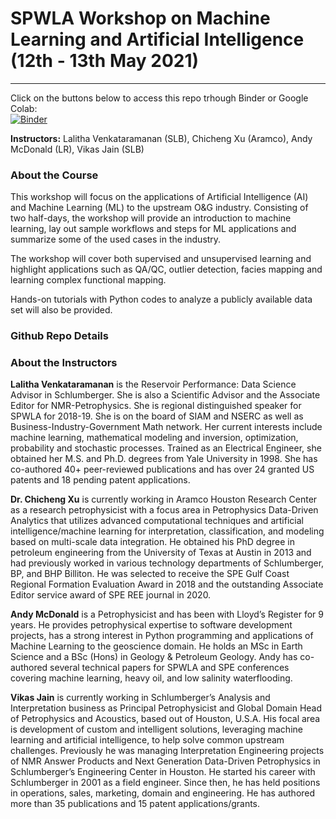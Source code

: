 # SPWLA Workshop on Machine Learning and Artificial Intelligence (12th - 13th May 2021)

---
Click on the buttons below to access this repo trhough Binder or Google Colab:  
[![Binder](https://mybinder.org/badge_logo.svg)](https://mybinder.org/v2/gh/SPWLA-ORG/spwla2021_ml_workshop/HEAD)

**Instructors:** Lalitha Venkataramanan (SLB), Chicheng Xu (Aramco), Andy McDonald (LR), Vikas Jain (SLB)


### About the Course

This workshop will focus on the applications of Artificial Intelligence (AI) and Machine Learning (ML) to the upstream O&G industry. Consisting of two half-days, the workshop will provide an introduction to machine learning, lay out sample workflows and steps for ML applications and summarize some of the used cases in the industry.

The workshop will cover both supervised and unsupervised learning and highlight applications such as QA/QC, outlier detection, facies mapping and learning complex functional mapping.

Hands-on tutorials with Python codes to analyze a publicly available data set will also be provided.

### Github Repo Details



### About the Instructors

**Lalitha Venkataramanan** is the Reservoir Performance: Data Science Advisor in Schlumberger. She is also a Scientific Advisor and the Associate Editor for NMR-Petrophysics. She is regional distinguished speaker for SPWLA for 2018-19. She is on the board of SIAM and NSERC as well as Business-Industry-Government Math network. Her current interests include machine learning, mathematical modeling and inversion, optimization, probability and stochastic processes. Trained as an Electrical Engineer, she obtained her M.S. and Ph.D. degrees from Yale University in 1998. She has co-authored 40+ peer-reviewed publications and has over 24 granted US patents and 18 pending patent applications.

**Dr. Chicheng Xu** is currently working in Aramco Houston Research Center as a research petrophysicist with a focus area in Petrophysics Data-Driven Analytics that utilizes advanced computational techniques and artificial intelligence/machine learning for interpretation, classification, and modeling based on multi-scale data integration. He obtained his PhD degree in petroleum engineering from the University of Texas at Austin in 2013 and had previously worked in various technology departments of Schlumberger, BP, and BHP Billiton. He was selected to receive the SPE Gulf Coast Regional Formation Evaluation Award in 2018 and the outstanding Associate Editor service award of SPE REE journal in 2020.

**Andy McDonald** is a Petrophysicist and has been with Lloyd’s Register for 9 years. He provides petrophysical expertise to software development projects, has a strong interest in Python programming and applications of Machine Learning to the geoscience domain. He holds an MSc in Earth Science and a BSc (Hons) in Geology & Petroleum Geology. Andy has co-authored several technical papers for SPWLA and SPE conferences covering machine learning, heavy oil, and low salinity waterflooding.

**Vikas Jain** is currently working in Schlumberger’s Analysis and Interpretation business as Principal Petrophysicist and Global Domain Head of Petrophysics and Acoustics, based out of Houston, U.S.A. His focal area is development of custom and intelligent solutions, leveraging machine learning and artificial intelligence, to help solve common upstream challenges. Previously he was managing Interpretation Engineering projects of NMR Answer Products and Next Generation Data-Driven Petrophysics in Schlumberger’s Engineering Center in Houston. He started his career with Schlumberger in 2001 as a field engineer. Since then, he has held positions in operations, sales, marketing, domain and engineering. He has authored more than 35 publications and 15 patent applications/grants.